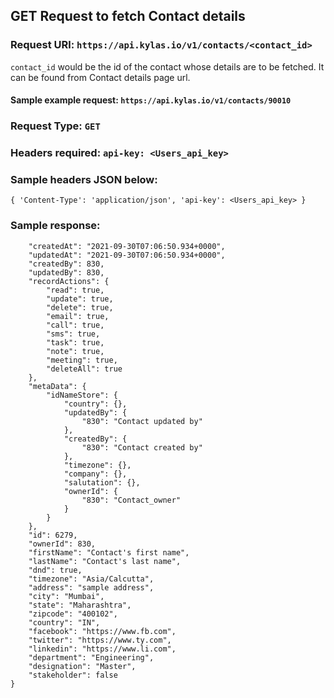 ## GET Request to fetch Contact details

### Request URl: `https://api.kylas.io/v1/contacts/<contact_id>`

`contact_id` would be the id of the contact whose details are to be fetched. It can be found from Contact details page url.

#### Sample example request: `https://api.kylas.io/v1/contacts/90010`

### Request Type: `GET`
### Headers required: `api-key: <Users_api_key>`

### Sample headers JSON below:

`{
	'Content-Type': 'application/json',
	'api-key': <Users_api_key>
}`

### Sample response:

```{
	"createdAt": "2021-09-30T07:06:50.934+0000",
	"updatedAt": "2021-09-30T07:06:50.934+0000",
	"createdBy": 830,
	"updatedBy": 830,
	"recordActions": {
		"read": true,
		"update": true,
		"delete": true,
		"email": true,
		"call": true,
		"sms": true,
		"task": true,
		"note": true,
		"meeting": true,
		"deleteAll": true
	},
	"metaData": {
		"idNameStore": {
			"country": {},
			"updatedBy": {
				"830": "Contact updated by"
			},
			"createdBy": {
				"830": "Contact created by"
			},
			"timezone": {},			
			"company": {},
			"salutation": {},
			"ownerId": {
				"830": "Contact_owner"
			}
		}
	},
	"id": 6279,
	"ownerId": 830,
	"firstName": "Contact's first name",
	"lastName": "Contact's last name",
	"dnd": true,
	"timezone": "Asia/Calcutta",
	"address": "sample address",
	"city": "Mumbai",
	"state": "Maharashtra",
	"zipcode": "400102",
	"country": "IN",
	"facebook": "https://www.fb.com",
	"twitter": "https://www.ty.com",
	"linkedin": "https://www.li.com",
	"department": "Engineering",
	"designation": "Master",
	"stakeholder": false
}